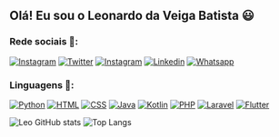 

## Olá! Eu sou o Leonardo da Veiga Batista 😃

### Rede sociais 📱:

[![Instagram](https://img.shields.io/badge/Instagram-E4405F?style=for-the-badge&logo=instagram&logoColor=white)](https://instagram.com/leoo_veiga)
[![Twitter](https://img.shields.io/badge/Twitter-1DA1F2?style=for-the-badge&logo=twitter&logoColor=white)](https://twitter.com/Leoo_Veiga)
[![Instagram](https://img.shields.io/badge/Instagram-E4405F?style=for-the-badge&logo=instagram&logoColor=white)](https://www.instagram.com/programando_do_zero_ao_codigo/)
[![Linkedin](https://img.shields.io/badge/LinkedIn-0077B5?style=for-the-badge&logo=linkedin&logoColor=white)](https://www.linkedin.com/in/leonardo-da-veiga-batista-a425a52b6/)
[![Whatsapp](https://img.shields.io/badge/WhatsApp-25D366?style=for-the-badge&logo=whatsapp&logoColor=white)](https://api.whatsapp.com/send/?phone=%2B5554999956468&text&type=phone_number&app_absent=0)

### Linguagens 💬:

[![Python](https://img.shields.io/badge/Python-14354C?style=for-the-badge&logo=python&logoColor=white)]()
[![HTML](https://img.shields.io/badge/HTML5-E34F26?style=for-the-badge&logo=html5&logoColor=white)]()
[![CSS](https://img.shields.io/badge/CSS-239120?&style=for-the-badge&logo=css3&logoColor=white)]()
[![Java](https://img.shields.io/badge/Java-ED8B00?style=for-the-badge&logo=openjdk&logoColor=white)]()
[![Kotlin](https://img.shields.io/badge/Kotlin-0095D5?&style=for-the-badge&logo=kotlin&logoColor=white)]()
[![PHP](https://img.shields.io/badge/PHP-777BB4?style=for-the-badge&logo=php&logoColor=white)]()
[![Laravel](https://img.shields.io/badge/Laravel-FF2D20?style=for-the-badge&logo=laravel&logoColor=white)]()
[![Flutter](https://img.shields.io/badge/Flutter-02569B?style=for-the-badge&logo=flutter&logoColor=white)]()

![Leo GitHub stats](https://github-readme-stats.vercel.app/api?username=leoveiga18&show_icons=true&theme=dracula)
![Top Langs](https://github-readme-stats.vercel.app/api/top-langs/?username=leoveiga18&langs_count=8)


